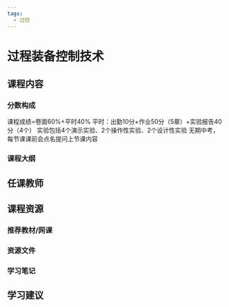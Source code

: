 ```yaml
---
tags:
  - 过控
---
```


# 过程装备控制技术

## 课程内容

### 分数构成

课程成绩=卷面60%+平时40%
平时：出勤10分+作业50分（5章）+实验报告40分（4个）
实验包括4个演示实验、2个操作性实验、2个设计性实验
无期中考，每节课课前会点名提问上节课内容



### 课程大纲


## 任课教师


## 课程资源

### 推荐教材/网课

### 资源文件

### 学习笔记

## 学习建议

